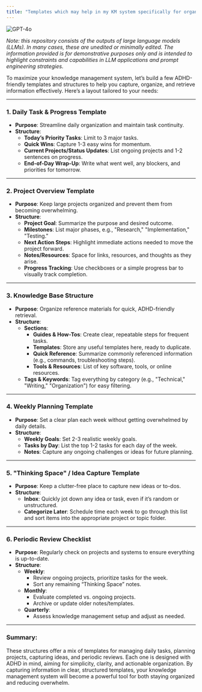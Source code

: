```yaml
---
title: "Templates which may help in my KM system specifically for organisation"
---
```

![GPT-4o](https://img.shields.io/badge/GPT--4o-3333FF?style=for-the-badge&logo=openai&logoColor=white)



*Note: this repository consists of the outputs of large language models (LLMs). In many cases, these are unedited or minimally edited. The information provided is for demonstrative purposes only and is intended to highlight constraints and capabilities in LLM applications and prompt engineering strategies.*


To maximize your knowledge management system, let’s build a few ADHD-friendly templates and structures to help you capture, organize, and retrieve information effectively. Here’s a layout tailored to your needs:

---

### 1. **Daily Task & Progress Template**
   - **Purpose**: Streamline daily organization and maintain task continuity.
   - **Structure**:
     - **Today’s Priority Tasks**: Limit to 3 major tasks.
     - **Quick Wins**: Capture 1-3 easy wins for momentum.
     - **Current Projects/Status Updates**: List ongoing projects and 1-2 sentences on progress.
     - **End-of-Day Wrap-Up**: Write what went well, any blockers, and priorities for tomorrow.

---

### 2. **Project Overview Template**
   - **Purpose**: Keep large projects organized and prevent them from becoming overwhelming.
   - **Structure**:
     - **Project Goal**: Summarize the purpose and desired outcome.
     - **Milestones**: List major phases, e.g., "Research," "Implementation," "Testing."
     - **Next Action Steps**: Highlight immediate actions needed to move the project forward.
     - **Notes/Resources**: Space for links, resources, and thoughts as they arise.
     - **Progress Tracking**: Use checkboxes or a simple progress bar to visually track completion.

---

### 3. **Knowledge Base Structure**
   - **Purpose**: Organize reference materials for quick, ADHD-friendly retrieval.
   - **Structure**:
     - **Sections**:
       - **Guides & How-Tos**: Create clear, repeatable steps for frequent tasks.
       - **Templates**: Store any useful templates here, ready to duplicate.
       - **Quick Reference**: Summarize commonly referenced information (e.g., commands, troubleshooting steps).
       - **Tools & Resources**: List of key software, tools, or online resources.
     - **Tags & Keywords**: Tag everything by category (e.g., "Technical," "Writing," "Organization") for easy filtering.

---

### 4. **Weekly Planning Template**
   - **Purpose**: Set a clear plan each week without getting overwhelmed by daily details.
   - **Structure**:
     - **Weekly Goals**: Set 2-3 realistic weekly goals.
     - **Tasks by Day**: List the top 1-2 tasks for each day of the week.
     - **Notes**: Capture any ongoing challenges or ideas for future planning.

---

### 5. **"Thinking Space" / Idea Capture Template**
   - **Purpose**: Keep a clutter-free place to capture new ideas or to-dos.
   - **Structure**:
     - **Inbox**: Quickly jot down any idea or task, even if it’s random or unstructured.
     - **Categorize Later**: Schedule time each week to go through this list and sort items into the appropriate project or topic folder.
   
---

### 6. **Periodic Review Checklist**
   - **Purpose**: Regularly check on projects and systems to ensure everything is up-to-date.
   - **Structure**:
     - **Weekly**:
       - Review ongoing projects, prioritize tasks for the week.
       - Sort any remaining “Thinking Space” notes.
     - **Monthly**:
       - Evaluate completed vs. ongoing projects.
       - Archive or update older notes/templates.
     - **Quarterly**:
       - Assess knowledge management setup and adjust as needed.

---

### Summary:
These structures offer a mix of templates for managing daily tasks, planning projects, capturing ideas, and periodic reviews. Each one is designed with ADHD in mind, aiming for simplicity, clarity, and actionable organization. By capturing information in clear, structured templates, your knowledge management system will become a powerful tool for both staying organized and reducing overwhelm.